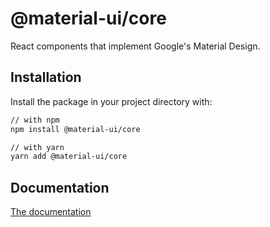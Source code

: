 # @material-ui/core

React components that implement Google's Material Design.

## Installation

Install the package in your project directory with:

```sh
// with npm
npm install @material-ui/core

// with yarn
yarn add @material-ui/core
```

## Documentation

[The documentation](https://next.material-ui.com/)
